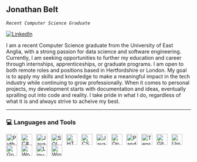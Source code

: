 ## Jonathan Belt

*`Recent Computer Science Graduate`*

[![LinkedIn](https://img.shields.io/badge/LinkedIn-Profile-blue?logo=linkedin&logoColor=white)](https://www.linkedin.com/in/jonathan-belt-68232888/)

I am a recent Computer Science graduate from the University of East Anglia, with a strong passion for data science and software engineering. Currently, I am seeking opportunities to further my education and career through internships, apprenticeships, or graduate programs. I am open to both remote roles and positions based in Hertfordshire or London. My goal is to apply my skills and knowledge to make a meaningful impact in the tech industry while continuing to grow professionally.  When it comes to personal projects, my development starts with documentation and ideas, eventually spralling out into code and reality.  I take pride in what I do, regardless of what it is and always strive to acheive my best.

---

###  :computer: Languages and Tools

<img align="left" alt="Python" width="30px" style="padding-right:8px;" src="https://cdn.jsdelivr.net/gh/devicons/devicon/icons/python/python-plain.svg" />
<img align="left" alt="C#" width="30px" style="padding-right:8px;" src="https://cdn.jsdelivr.net/gh/devicons/devicon@latest/icons/csharp/csharp-original.svg" />
<img align="left" alt="Java" width="30px" style="padding-right:8px;" src="https://cdn.jsdelivr.net/gh/devicons/devicon/icons/java/java-original.svg"/>
<img align="left" alt="SQL" width="30px" style="padding-right:8px;" src="https://cdn.jsdelivr.net/gh/devicons/devicon/icons/azuresqldatabase/azuresqldatabase-original.svg" />
<img align="left" alt="HTML" width="30px" style="padding-right:8px;" src="https://cdn.jsdelivr.net/gh/devicons/devicon/icons/html5/html5-plain.svg" />
<img align="left" alt="CSS" width="30px" style="padding-right:8px;" src="https://cdn.jsdelivr.net/gh/devicons/devicon/icons/css3/css3-plain.svg" />
<img align="left" alt="JavaScript" width="30px" style="padding-right:8px;" src="https://cdn.jsdelivr.net/gh/devicons/devicon/icons/javascript/javascript-plain.svg" />

<img align="left" alt="OpenCV" width="30px" style="padding-right:8px;" src="https://cdn.jsdelivr.net/gh/devicons/devicon/icons/opencv/opencv-original.svg" />
<img align="left" alt="Pandas" width="30px" style="padding-right:8px;" src="https://cdn.jsdelivr.net/gh/devicons/devicon/icons/pandas/pandas-original.svg" />
<img align="left" alt="Tensorflow" width="30px" style="padding-right:8px;" src="https://cdn.jsdelivr.net/gh/devicons/devicon/icons/tensorflow/tensorflow-original.svg" />

<img align="left" alt="GitHub" width="30px" style="padding-right:8px;" src="https://cdn.jsdelivr.net/gh/devicons/devicon/icons/github/github-original.svg" />
<img align="left" alt="Unity" width="30px" style="padding-right:8px;" src="https://cdn.jsdelivr.net/gh/devicons/devicon/icons/unity/unity-original.svg" />
<img align="left" alt="Godot" width="30px" style="padding-right:8px;" src="https://cdn.jsdelivr.net/gh/devicons/devicon/icons/godot/godot-original.svg" />
<img align="left" alt="Wordpress" width="30px" style="padding-right:8px;" src="https://cdn.jsdelivr.net/gh/devicons/devicon/icons/wordpress/wordpress-original.svg" />

<img align="left" alt="Linux" width="30px" style="padding-right:8px;" src="https://cdn.jsdelivr.net/gh/devicons/devicon/icons/linux/linux-original.svg" />
<img align="left" alt="Windows" width="30px" style="padding-right:8px;" src="https://cdn.jsdelivr.net/gh/devicons/devicon/icons/windows11/windows11-original.svg" />
<br />
